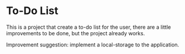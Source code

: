 # To-Do List

This is a project that create a to-do list for the user, there are a little improvements to be done, but the project already works.

Improvement suggestion: implement a local-storage to the application.
